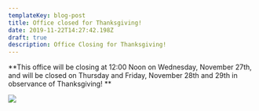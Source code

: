 ```yaml
---
templateKey: blog-post
title: Office closed for Thanksgiving!
date: 2019-11-22T14:27:42.198Z
draft: true
description: Office Closing for Thanksgiving!
---
```

**This office will be closing at 12:00 Noon on Wednesday, November 27th, and will be closed on Thursday and Friday, November 28th and 29th in observance of Thanksgiving!  **

![](/img/827470.jpg)
